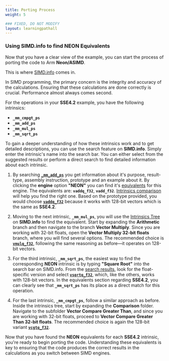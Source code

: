```yaml
---
title: Porting Process
weight: 5

### FIXED, DO NOT MODIFY
layout: learningpathall
---
```


### Using SIMD.info to find NEON Equivalents
Now that you have a clear view of the example, you can start the process of porting the code to Arm **Neon/ASIMD**.

This is where [SIMD.info](https://simd.info/) comes in.

In SIMD programming, the primary concern is the integrity and accuracy of the calculations. Ensuring that these calculations are done correctly is crucial. Performance almost always comes second.

For the operations in your **SSE4.2** example, you have the following intrinsics:

- **`_mm_cmpgt_ps`**
- **`_mm_add_ps`**
- **`_mm_mul_ps`**
- **`_mm_sqrt_ps`**

To gain a deeper understanding of how these intrinsics work and to get detailed descriptions, you can use the search feature on **SIMD.info**. Simply enter the intrinsic's name into the search bar. You can either select from the suggested results or perform a direct search to find detailed information about each intrinsic.

1. By searching [**`_mm_add_ps`**](https://simd.info/c_intrinsic/_mm_add_ps/) you get information about it's purpose, result-type, assembly instruction, prototype and an example about it. By clicking the **engine** option **"NEON"** you can find it's [equivalents](https://simd.info/eq/_mm_add_ps/NEON/) for this engine. The equivalents are: **`vaddq_f32`**, **`vadd_f32`**. [Intrinsics comparison](https://simd.info/c-intrinsics-compare?compare=vaddq_f32:vadd_f32) will help you find the right one. Based on the prototype provided, you would choose [**`vaddq_f32`**](https://simd.info/c_intrinsic/vaddq_f32/) because it works with 128-bit vectors which is the same as **SSE4.2**.

2. Moving to the next intrinsic, **`_mm_mul_ps`**, you will use the [Intrinsics Tree](https://simd.info/tag-tree) on **SIMD.info** to find the equivalent. Start by expanding the **Arithmetic** branch and then navigate to the branch **Vector Multiply**. Since you are working with 32-bit floats, open the **Vector Multiply 32-bit floats** branch, where you will find several options. The recommended choice is [**`vmulq_f32`**](https://simd.info/c_intrinsic/vmulq_f32/), following the same reasoning as before—it operates on 128-bit vectors.

3. For the third intrinsic, **`_mm_sqrt_ps`**, the easiest way to find the corresponding **NEON** intrinsic is by typing **"Square Root"** into the search bar on SIMD.info. From the [search results](https://simd.info/search?search=Square+Root&simd_engines=1&simd_engines=2&simd_engines=3&simd_engines=4&simd_engines=5), look for the float-specific version and select [**`vsqrtq_f32`**](https://simd.info/c_intrinsic/vsqrtq_f32/), which, like the others, works with 128-bit vectors. In the equivalents section regarding **SSE4.2**, you can clearly see that **`_mm_sqrt_ps`** has its place as a direct match for this operation.

4. For the last intrinsic, **`_mm_cmpgt_ps`**, follow a similar approach as before. Inside the intrinsics tree, start by expanding the **Comparison** folder. Navigate to the subfolder **Vector Compare Greater Than**, and since you are working with 32-bit floats, proceed to **Vector Compare Greater Than 32-bit floats**. The recommended choice is again the 128-bit variant [**`vcgtq_f32`**](https://simd.info/c_intrinsic/vcgtq_f32/).

Now that you have found the **NEON** equivalents for each **SSE4.2** intrinsic, you're ready to begin porting the code. Understanding these equivalents is key to ensuring that the code produces the correct results in the calculations as you switch between SIMD engines.
